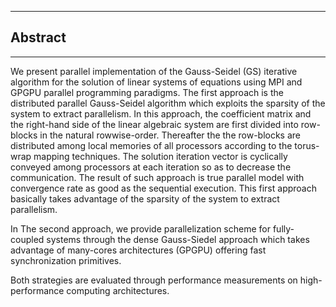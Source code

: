 

-------
## Abstract
-------

<p> We present parallel implementation of the Gauss-Seidel (GS) iterative algorithm for the solution of linear systems of equations  using MPI and GPGPU  parallel programming paradigms. 
The first approach is the distributed parallel Gauss-Seidel algorithm which exploits the sparsity of the system to extract parallelism. In this approach,  the coefficient matrix and the right-hand side of the linear algebraic system are first divided into row-blocks in the natural rowwise-order. Thereafter the the row-blocks are distributed among local memories of all processors according to the torus-wrap mapping techniques. The solution iteration vector is cyclically conveyed among processors at each iteration so as to decrease the communication. The result of such approach is true parallel model with convergence rate as good as the sequential execution. This first approach  basically takes advantage  of the sparsity of the system to extract parallelism. </p>


<p>In The second approach, we   provide  parallelization scheme for fully-coupled systems through  the dense Gauss-Siedel approach which takes advantage of many-cores architectures (GPGPU)  offering fast synchronization primitives. 
</p>

<p> 
Both strategies are evaluated through performance measurements on  high-performance computing architectures.
</p>

